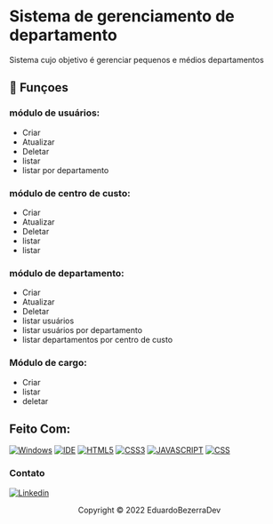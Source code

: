 
# Sistema de  gerenciamento de departamento

Sistema cujo objetivo é gerenciar pequenos e médios departamentos

## 🔧 Funçoes

### módulo de usuários:
- Criar
- Atualizar
- Deletar
- listar
- listar por departamento

### módulo de centro de custo:
- Criar
- Atualizar
- Deletar
- listar
- listar

### módulo de departamento:
- Criar
- Atualizar
- Deletar
- listar usuários
- listar usuários por departamento
- listar departamentos por centro de custo

### Módulo de cargo:
- Criar
- listar
- deletar

## Feito Com:
[![Windows](https://img.shields.io/badge/Windows-0078D6?style=for-the-badge&logo=windows&logoColor=white)](https://www.microsoft.com/pt-br/windows/get-windows-10)
[![IDE](https://img.shields.io/badge/Visual_studio_code-0078D4?style=for-the-badge&logo=visual%20studio%20code&logoColor=white)](https://code.visualstudio.com/)
[![HTML5](https://img.shields.io/badge/HTML5-E34F26?style=for-the-badge&logo=html5&logoColor=white)](https://developer.mozilla.org/pt-BR/docs/Web/HTML)
[![CSS3](https://img.shields.io/badge/CSS3-1572B6?style=for-the-badge&logo=css3&logoColor=white)](https://developer.mozilla.org/pt-BR/docs/Web/CSS)
[![JAVASCRIPT](https://img.shields.io/badge/JavaScript-F7DF1E?style=for-the-badge&logo=javascript&logoColor=black)](https://developer.mozilla.org/pt-BR/docs/Web/JavaScript)
[![CSS](https://img.shields.io/badge/materializeCss-Framework-red)](https://img.shields.io/badge/materializeCss-Framework-redre)
### Contato

[![Linkedin](https://img.shields.io/badge/LinkedIn-0077B5?style=for-the-badge&logo=linkedin&logoColor=white)](https://www.linkedin.com/in/eduardo-bezerra-78957216b/)

<p align="center">Copyright © 2022 EduardoBezerraDev</p>
